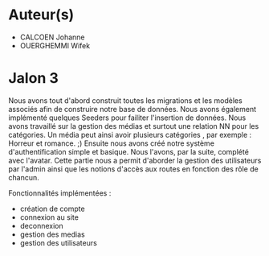 # Auteur(s)
- CALCOEN Johanne
- OUERGHEMMI Wifek

# Jalon 3

<description>
  Nous avons tout d'abord construit toutes les migrations et les modèles associés afin de construire notre base de données. 
  Nous avons également implémenté quelques Seeders pour failiter l'insertion de données. 
  Nous avons travaillé sur la gestion des médias et surtout une relation NN pour les catégories. Un média peut ainsi avoir plusieurs catégories , par exemple : Horreur et romance. ;)
  Ensuite nous avons créé notre système d'authentification simple et basique. Nous l'avons, par la suite, complété avec l'avatar. 
  Cette partie nous a permit d'aborder la gestion des utilisateurs par l'admin ainsi que les notions d'accès aux routes en fonction des rôle de chancun. 

Fonctionnalités implémentées :
- création de compte
- connexion au site
- deconnexion
- gestion des medias 
- gestion des utilisateurs 

